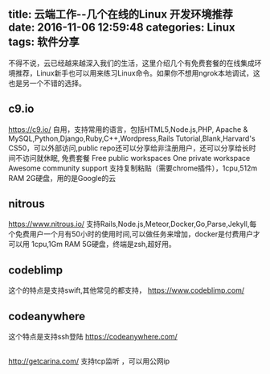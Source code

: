 title: 云端工作--几个在线的Linux 开发环境推荐
date: 2016-11-06 12:59:48
categories: Linux 
tags: 软件分享
---
不得不说，云已经越来越深入我们的生活，这里介绍几个有免费套餐的在线集成环境推荐，Linux新手也可以用来练习Linux命令。如果你不想用ngrok本地调试，这也是另一个不错的选择。
## c9.io
https://c9.io/
自用，支持常用的语言，包括HTML5,Node.js,PHP, Apache & MySQL,Python,Django,Ruby,C++,Wordpress,Rails Tutorial,Blank,Harvard's CS50，可以外部访问,public repo还可以分享给非注册用户，还可以分享给长时间不访问就休眠,
免费套餐
Free public workspaces
One private workspace
Awesome community support
支持复制粘贴（需要chrome插件），1cpu,512m RAM 2G硬盘，用的是Google的云
## nitrous
https://www.nitrous.io/
支持Rails,Node.js,Meteor,Docker,Go,Parse,Jekyll,每个免费用户一个月有50小时的使用时间,可以做任务来增加，docker是付费用户才可以用
1cpu,1Gm RAM 5G硬盘，终端是zsh,超好用。

## codeblimp
这个的特点是支持swift,其他常见的都支持，
https://www.codeblimp.com/
## codeanywhere
这个特点是支持ssh登陆
https://codeanywhere.com/
##  
http://getcarina.com/
支持tcp监听 ，可以用公网ip